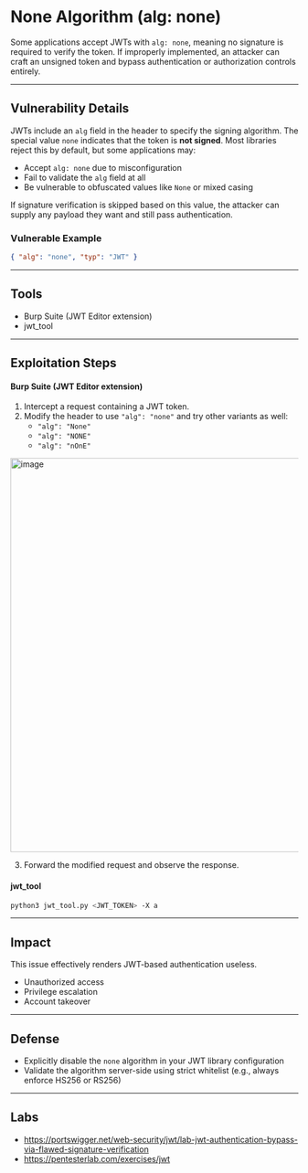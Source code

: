 # None Algorithm (alg: none)

Some applications accept JWTs with `alg: none`, meaning no signature is required to verify the token. If improperly implemented, an attacker can craft an unsigned token and bypass authentication or authorization controls entirely.

---

## Vulnerability Details

JWTs include an `alg` field in the header to specify the signing algorithm. The special value `none` indicates that the token is **not signed**. Most libraries reject this by default, but some applications may:
- Accept `alg: none` due to misconfiguration
- Fail to validate the `alg` field at all
- Be vulnerable to obfuscated values like `None` or mixed casing

If signature verification is skipped based on this value, the attacker can supply any payload they want and still pass authentication.

### Vulnerable Example

```json
{ "alg": "none", "typ": "JWT" }
```

---

## Tools

- Burp Suite (JWT Editor extension)
- jwt_tool

---

## Exploitation Steps

#### Burp Suite (JWT Editor extension)
1. Intercept a request containing a JWT token.
2. Modify the header to use `"alg": "none"` and try other variants as well:
   - `"alg": "None"`
   - `"alg": "NONE"`
   - `"alg": "nOnE"`
  <img width="796" height="690" alt="image" src="https://github.com/user-attachments/assets/d8fc43c7-97d8-4bb5-9bb8-31cb1fc40d12" />

3. Forward the modified request and observe the response.

#### jwt_tool
```bash
python3 jwt_tool.py <JWT_TOKEN> -X a
```

---

## Impact

This issue effectively renders JWT-based authentication useless.
- Unauthorized access
- Privilege escalation
- Account takeover

---

## Defense

- Explicitly disable the `none` algorithm in your JWT library configuration
- Validate the algorithm server-side using strict whitelist (e.g., always enforce HS256 or RS256)

---

## Labs

- https://portswigger.net/web-security/jwt/lab-jwt-authentication-bypass-via-flawed-signature-verification
- https://pentesterlab.com/exercises/jwt
